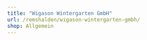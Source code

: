 ```yaml
---
title: "Wigason Wintergarten GmbH"
url: /remshalden/wigason-wintergarten-gmbh/
shop: Allgemein
---
```

